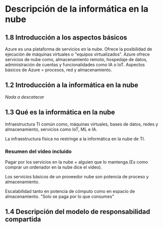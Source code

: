 # Descripción de la informática en la nube

## 1.8 Introducción a los aspectos básicos

Azure es una plataforma de servicios en la nube.
Ofrece la posibilidad de ejecución de máquinas virtuales o "equipos virtualizados".
Azure ofrece servicios de nube como, almacenamiento remoto, hospedaje de datos, administración de cuentas y funcionalidades como IA o IoT.
Aspectos básicos de Azure = procesos, red y almacenamiento.

## 1.2 Introducción a la informática en la nube

*Nada a descatacar*

## 1.3 Qué es la informática en la nube

Infraestructura TI común como, máquinas virtuales, bases de datos, redes y almacenamiento, servicios como IoT, ML e IA.

La infraestructura física no restringe a la informática en la nube de TI.

### Resumen del video incluido

Pagar por los servicios en la nube + alguien que lo mantenga.(Es como comprar un ordenador en la nube dice el video).

Los servicios básicos de un proveedor nube son potencia de proceso y almacenamiento.

Escalabilidad tanto en potencia de cómputo como en espacio de almacenamiento. "Solo se paga por lo que consumes"

## 1.4 Descripción del modelo de responsabilidad compartida

